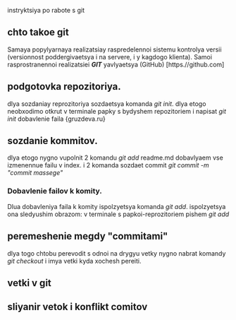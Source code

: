 instryktsiya po rabote s git

## chto takoe git
Samaya popylyarnaya realizatsiay raspredelennoi sistemu kontrolya versii (versionnost poddergivaetsya i na servere, i y kagdogo klienta). Samoi rasprostranennoi realizatsiei ***GIT*** yavlyaetsya (GitHub) [https.//github.com]

## podgotovka repozitoriya. 
dlya sozdaniay reprozitoriya sozdaetsya komanda *git init*. dlya etogo neobxodimo otkrut v terminale papky s bydyshem repozitoriem i napisat *git init* 
dobavlenie faila {gruzdeva.ru}
## sozdanie kommitov.
dlya etogo nygno vupolnit 2 komandu *git add* readme.md dobavlyaem vse izmenennue failu v index. i 2 komanda sozdaet commit *git commit -m "commit massege"*


### Dobavlenie failov k komity. 
Dlua dobavleniya faila k komity ispolzyetsya komanda *git add*. ispolzyetsya ona sledyushim obrazom: v terminale s papkoi-reprozitoriem pishem *git add <nazvanie faila>*

## peremeshenie megdy "commitami" 
dlya togo chtobu perevodit s odnoi na drygyu vetky nygno nabrat komandy *git checkout* i imya vetki kyda xochesh pereiti.


## vetki v git 

## sliyanir vetok i konflikt comitov